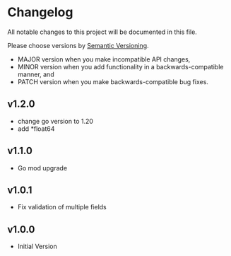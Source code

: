 # Changelog

All notable changes to this project will be documented in this file.

Please choose versions by [Semantic Versioning](http://semver.org/).

* MAJOR version when you make incompatible API changes,
* MINOR version when you add functionality in a backwards-compatible manner, and
* PATCH version when you make backwards-compatible bug fixes.
                       
## v1.2.0

- change go version to 1.20
- add *float64

## v1.1.0

- Go mod upgrade

## v1.0.1

- Fix validation of multiple fields

## v1.0.0

- Initial Version

